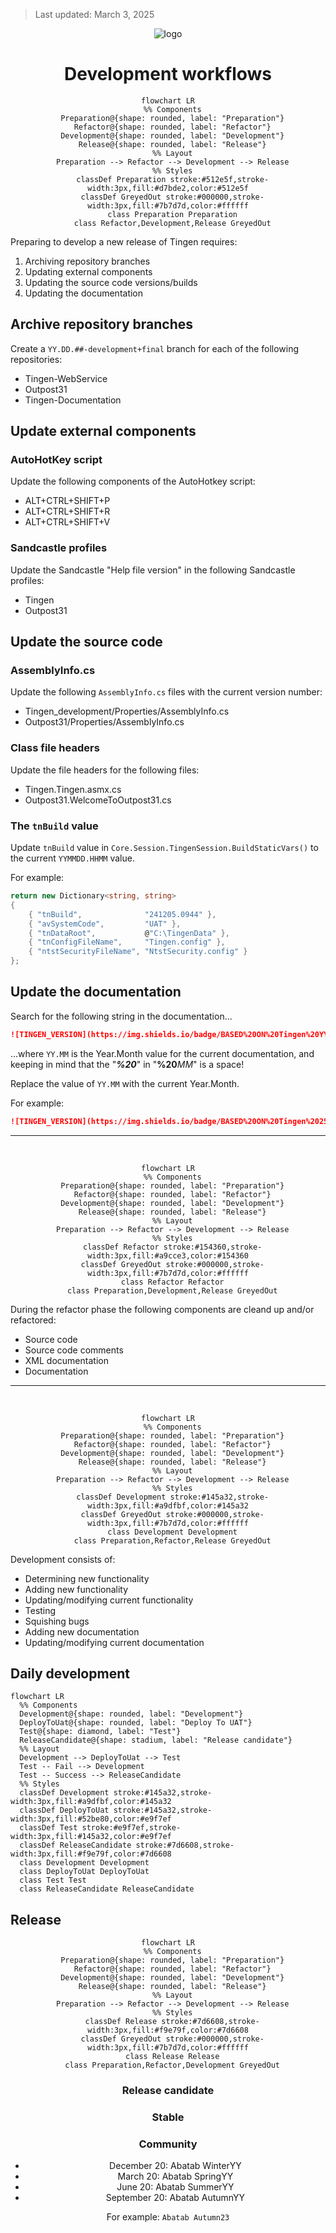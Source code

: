 <!-- u250303 -->

> Last updated: March 3, 2025

<div align="center">

![logo](/.github/image/logo/TingenDevelopmentDocumentation_logo_320x420.png)

 <h1>Development workflows</h1>

</div>

<div align="center">

```mermaid
flowchart LR
  %% Components
  Preparation@{shape: rounded, label: "Preparation"}
  Refactor@{shape: rounded, label: "Refactor"}
  Development@{shape: rounded, label: "Development"}
  Release@{shape: rounded, label: "Release"}
  %% Layout
  Preparation --> Refactor --> Development --> Release
  %% Styles
  classDef Preparation stroke:#512e5f,stroke-width:3px,fill:#d7bde2,color:#512e5f
  classDef GreyedOut stroke:#000000,stroke-width:3px,fill:#7b7d7d,color:#ffffff
  class Preparation Preparation
  class Refactor,Development,Release GreyedOut
```

</div>

Preparing to develop a new release of Tingen requires:

1. Archiving repository branches
2. Updating external components
3. Updating the source code versions/builds
4. Updating the documentation

## Archive repository branches

  Create a `YY.DD.##-development+final` branch for each of the following repositories:

* Tingen-WebService
* Outpost31
* Tingen-Documentation

## Update external components

### AutoHotKey script

Update the following components of the AutoHotkey script:

* ALT+CTRL+SHIFT+P
* ALT+CTRL+SHIFT+R
* ALT+CTRL+SHIFT+V
  
### Sandcastle profiles

Update the Sandcastle "Help file version" in the following Sandcastle profiles:

* Tingen
* Outpost31

## Update the source code

### AssemblyInfo.cs

Update the following `AssemblyInfo.cs` files with the current version number:

* Tingen_development/Properties/AssemblyInfo.cs
* Outpost31/Properties/AssemblyInfo.cs
  
### Class file headers

Update the file headers for the following files:

* Tingen.Tingen.asmx.cs
* Outpost31.WelcomeToOutpost31.cs

### The `tnBuild` value

Update `tnBuild` value in `Core.Session.TingenSession.BuildStaticVars()` to the current `YYMMDD.HHMM` value.

For example:

```csharp
return new Dictionary<string, string>
{
    { "tnBuild",              "241205.0944" },
    { "avSystemCode",         "UAT" },
    { "tnDataRoot",           @"C:\TingenData" },
    { "tnConfigFileName",     "Tingen.config" },
    { "ntstSecurityFileName", "NtstSecurity.config" }
};
```

## Update the documentation

Search for the following string in the documentation...

```markdown
![TINGEN_VERSION](https://img.shields.io/badge/BASED%20ON%20Tingen%20YY.MM-white?style=for-the-badge)
```

...where `YY.MM` is the Year.Month value for the current documentation, and keeping in mind that the "***%20***" in "**%20***MM*" is a space!

Replace the value of `YY.MM` with the current Year.Month.

For example:

```markdown
![TINGEN_VERSION](https://img.shields.io/badge/BASED%20ON%20Tingen%2025.11-white?style=for-the-badge)
```

***

<br>

<div align="center">

```mermaid
flowchart LR
  %% Components
  Preparation@{shape: rounded, label: "Preparation"}
  Refactor@{shape: rounded, label: "Refactor"}
  Development@{shape: rounded, label: "Development"}
  Release@{shape: rounded, label: "Release"}
  %% Layout
  Preparation --> Refactor --> Development --> Release
  %% Styles
  classDef Refactor stroke:#154360,stroke-width:3px,fill:#a9cce3,color:#154360
  classDef GreyedOut stroke:#000000,stroke-width:3px,fill:#7b7d7d,color:#ffffff
  class Refactor Refactor
  class Preparation,Development,Release GreyedOut
```

</div>

During the refactor phase the following components are cleand up and/or refactored:

* Source code
* Source code comments
* XML documentation
* Documentation

***

<br>

<div align="center">

```mermaid
flowchart LR
  %% Components
  Preparation@{shape: rounded, label: "Preparation"}
  Refactor@{shape: rounded, label: "Refactor"}
  Development@{shape: rounded, label: "Development"}
  Release@{shape: rounded, label: "Release"}
  %% Layout
  Preparation --> Refactor --> Development --> Release
  %% Styles
  classDef Development stroke:#145a32,stroke-width:3px,fill:#a9dfbf,color:#145a32
  classDef GreyedOut stroke:#000000,stroke-width:3px,fill:#7b7d7d,color:#ffffff
  class Development Development
  class Preparation,Refactor,Release GreyedOut
```

</div>

Development consists of:

* Determining new functionality
* Adding new functionality
* Updating/modifying current functionality
* Testing
* Squishing bugs
* Adding new documentation
* Updating/modifying current documentation

## Daily development

```mermaid
flowchart LR
  %% Components
  Development@{shape: rounded, label: "Development"}
  DeployToUat@{shape: rounded, label: "Deploy To UAT"}
  Test@{shape: diamond, label: "Test"}
  ReleaseCandidate@{shape: stadium, label: "Release candidate"}
  %% Layout
  Development --> DeployToUat --> Test
  Test -- Fail --> Development
  Test -- Success --> ReleaseCandidate
  %% Styles
  classDef Development stroke:#145a32,stroke-width:3px,fill:#a9dfbf,color:#145a32
  classDef DeployToUat stroke:#145a32,stroke-width:3px,fill:#52be80,color:#e9f7ef
  classDef Test stroke:#e9f7ef,stroke-width:3px,fill:#145a32,color:#e9f7ef
  classDef ReleaseCandidate stroke:#7d6608,stroke-width:3px,fill:#f9e79f,color:#7d6608
  class Development Development
  class DeployToUat DeployToUat
  class Test Test
  class ReleaseCandidate ReleaseCandidate
```

## Release

<div align="center">

```mermaid
flowchart LR
  %% Components
  Preparation@{shape: rounded, label: "Preparation"}
  Refactor@{shape: rounded, label: "Refactor"}
  Development@{shape: rounded, label: "Development"}
  Release@{shape: rounded, label: "Release"}
  %% Layout
  Preparation --> Refactor --> Development --> Release
  %% Styles
  classDef Release stroke:#7d6608,stroke-width:3px,fill:#f9e79f,color:#7d6608
  classDef GreyedOut stroke:#000000,stroke-width:3px,fill:#7b7d7d,color:#ffffff
  class Release Release
  class Preparation,Refactor,Development GreyedOut
```

### Release candidate

### Stable

### Community


- December 20: Abatab WinterYY
- March 20: Abatab SpringYY
- June 20: Abatab SummerYY
- September 20: Abatab AutumnYY

For example: `Abatab Autumn23`










<!--

Color codes
-----------
Project #b71c1c
Documentation #9c27b0

Outpost31/Tingen #ff9800

Development #42a5f5 
Release candidate #26c6da
Stable release #4caf50 
Community #ffee58

Daily Development
Monthly development

UAT
LIVE

Testing #a1887f

General: #eceff1 
Background#37474f

 #ffc107

-->